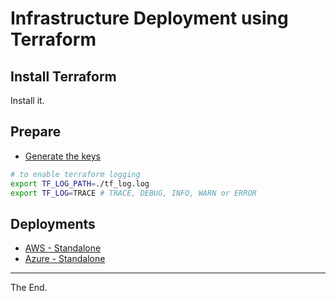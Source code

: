 # Infrastructure Deployment using Terraform

## Install Terraform

Install it.

## Prepare

* [Generate the keys](../keys)

````bash
# to enable terraform logging
export TF_LOG_PATH=./tf_log.log
export TF_LOG=TRACE # TRACE, DEBUG, INFO, WARN or ERROR
````

## Deployments

* [AWS - Standalone](./aws/standalone)
* [Azure - Standalone](./azure/standalone)

---
The End.
